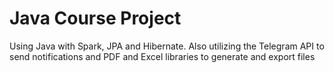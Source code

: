 # Java Course Project
Using Java with Spark, JPA and Hibernate.
Also utilizing the Telegram API to send notifications and PDF and Excel libraries to generate and export files
